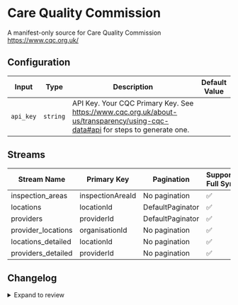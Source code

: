 # Care Quality Commission
A manifest-only source for Care Quality Commission
https://www.cqc.org.uk/

## Configuration

| Input | Type | Description | Default Value |
|-------|------|-------------|---------------|
| `api_key` | `string` | API Key. Your CQC Primary Key. See https://www.cqc.org.uk/about-us/transparency/using-cqc-data#api for steps to generate one. |  |

## Streams
| Stream Name | Primary Key | Pagination | Supports Full Sync | Supports Incremental |
|-------------|-------------|------------|---------------------|----------------------|
| inspection_areas | inspectionAreaId | No pagination | ✅ |  ❌  |
| locations | locationId | DefaultPaginator | ✅ |  ❌  |
| providers | providerId | DefaultPaginator | ✅ |  ❌  |
| provider_locations | organisationId | No pagination | ✅ |  ❌  |
| locations_detailed | locationId | No pagination | ✅ |  ❌  |
| providers_detailed | providerId | No pagination | ✅ |  ❌  |

## Changelog

<details>
  <summary>Expand to review</summary>

| Version | Date       | Pull Request                                             | Subject                                                                                   |
|---------|------------|----------------------------------------------------------|-------------------------------------------------------------------------------------------|
| 0.0.35 | 2025-10-07 | [67201](https://github.com/airbytehq/airbyte/pull/67201) | Update dependencies |
| 0.0.34 | 2025-09-30 | [65649](https://github.com/airbytehq/airbyte/pull/65649) | Update dependencies |
| 0.0.33 | 2025-08-09 | [64652](https://github.com/airbytehq/airbyte/pull/64652) | Update dependencies |
| 0.0.32 | 2025-07-26 | [63786](https://github.com/airbytehq/airbyte/pull/63786) | Update dependencies |
| 0.0.31 | 2025-07-19 | [63454](https://github.com/airbytehq/airbyte/pull/63454) | Update dependencies |
| 0.0.30 | 2025-07-12 | [63085](https://github.com/airbytehq/airbyte/pull/63085) | Update dependencies |
| 0.0.29 | 2025-06-28 | [62142](https://github.com/airbytehq/airbyte/pull/62142) | Update dependencies |
| 0.0.28 | 2025-06-15 | [61078](https://github.com/airbytehq/airbyte/pull/61078) | Update dependencies |
| 0.0.27 | 2025-05-24 | [60662](https://github.com/airbytehq/airbyte/pull/60662) | Update dependencies |
| 0.0.26 | 2025-05-10 | [59797](https://github.com/airbytehq/airbyte/pull/59797) | Update dependencies |
| 0.0.25 | 2025-05-03 | [59320](https://github.com/airbytehq/airbyte/pull/59320) | Update dependencies |
| 0.0.24 | 2025-04-26 | [58743](https://github.com/airbytehq/airbyte/pull/58743) | Update dependencies |
| 0.0.23 | 2025-04-19 | [58286](https://github.com/airbytehq/airbyte/pull/58286) | Update dependencies |
| 0.0.22 | 2025-04-12 | [57601](https://github.com/airbytehq/airbyte/pull/57601) | Update dependencies |
| 0.0.21 | 2025-04-05 | [57125](https://github.com/airbytehq/airbyte/pull/57125) | Update dependencies |
| 0.0.20 | 2025-03-29 | [56575](https://github.com/airbytehq/airbyte/pull/56575) | Update dependencies |
| 0.0.19 | 2025-03-22 | [56124](https://github.com/airbytehq/airbyte/pull/56124) | Update dependencies |
| 0.0.18 | 2025-03-08 | [55383](https://github.com/airbytehq/airbyte/pull/55383) | Update dependencies |
| 0.0.17 | 2025-03-01 | [54860](https://github.com/airbytehq/airbyte/pull/54860) | Update dependencies |
| 0.0.16 | 2025-02-22 | [54218](https://github.com/airbytehq/airbyte/pull/54218) | Update dependencies |
| 0.0.15 | 2025-02-15 | [53880](https://github.com/airbytehq/airbyte/pull/53880) | Update dependencies |
| 0.0.14 | 2025-02-08 | [53400](https://github.com/airbytehq/airbyte/pull/53400) | Update dependencies |
| 0.0.13 | 2025-02-01 | [52938](https://github.com/airbytehq/airbyte/pull/52938) | Update dependencies |
| 0.0.12 | 2025-01-25 | [52174](https://github.com/airbytehq/airbyte/pull/52174) | Update dependencies |
| 0.0.11 | 2025-01-18 | [51777](https://github.com/airbytehq/airbyte/pull/51777) | Update dependencies |
| 0.0.10 | 2025-01-11 | [51251](https://github.com/airbytehq/airbyte/pull/51251) | Update dependencies |
| 0.0.9 | 2024-12-28 | [50495](https://github.com/airbytehq/airbyte/pull/50495) | Update dependencies |
| 0.0.8 | 2024-12-21 | [50218](https://github.com/airbytehq/airbyte/pull/50218) | Update dependencies |
| 0.0.7 | 2024-12-14 | [49546](https://github.com/airbytehq/airbyte/pull/49546) | Update dependencies |
| 0.0.6 | 2024-12-12 | [49008](https://github.com/airbytehq/airbyte/pull/49008) | Update dependencies |
| 0.0.5 | 2024-11-05 | [48368](https://github.com/airbytehq/airbyte/pull/48368) | Revert to source-declarative-manifest v5.17.0 |
| 0.0.4 | 2024-11-05 | [48329](https://github.com/airbytehq/airbyte/pull/48329) | Update dependencies |
| 0.0.3 | 2024-10-29 | [47897](https://github.com/airbytehq/airbyte/pull/47897) | Update dependencies |
| 0.0.2 | 2024-10-28 | [47671](https://github.com/airbytehq/airbyte/pull/47671) | Update dependencies |
| 0.0.1 | 2024-10-02 | [46315](https://github.com/airbytehq/airbyte/pull/46315) | Initial release by [@pabloescoder](https://github.com/pabloescoder) via Connector Builder |

</details>

